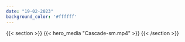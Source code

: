 ```yaml
---
date: "19-02-2023"
background_color: '#ffffff'
---
```


{{< section >}}
    <!-- <a href="about"> -->
        {{< hero_media "Cascade-sm.mp4" >}}
    <!-- </a> -->
{{< /section >}}

<!-- {{< text_column >}}
# A Composer's Journey into AI-Generated Visuals

## Meet **Larkhall**: postclassical composer, prizewinning concert pianist, and creative coder. 

## Now meet his groundbreaking invention, **Otto**. 

## Otto is an AI system that understands music. As Larkhall performs, Otto creates live visuals that respond to his performances in real-time, creating a mesmerizing sensory experience for the audience. 



{{< /text_column >}} -->

<!-- {{< container >}}
    {{< link_button 
            style="margin-inline: auto; display: block;"
            url="about/" 
            text="Learn More" >}}
{{< /container >}} -->
